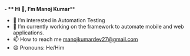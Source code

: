 **- ** Hi 👋, I’m Manoj Kumar****
- 👀 I’m interested in Automation Testing
- 🌱 I’m currently working on the framework to automate mobile and web applications.
- 📫 How to reach me manojkumardev27@gmail.com
- 😄 Pronouns: He/Him


<!---
Manojdev27/Manojdev27 is a ✨ special ✨ repository because its `README.md` (this file) appears on your GitHub profile.
You can click the Preview link to take a look at your changes.
--->
